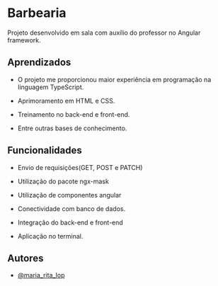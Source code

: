 
# Barbearia

Projeto desenvolvido em sala com auxílio do professor no Angular framework.



## Aprendizados
 
 - O projeto me proporcionou maior 
 experiência em programação na linguagem TypeScript.
 
 - Aprimoramento em HTML e CSS.

- Treinamento no back-end e front-end.

- Entre outras bases de conhecimento.

## Funcionalidades

- Envio de requisições(GET, POST e PATCH)

- Utilização do pacote ngx-mask

- Utilização de componentes angular

- Conectividade com banco de dados.

- Integração do back-end e front-end

- Aplicação no terminal.


## Autores

- [@maria_rita_lop](https://github.com/MariaRitaLopes/2j_gb_pam1_2021)

